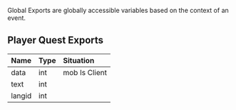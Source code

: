 Global Exports are globally accessible variables based on the context of an event.

## Player Quest Exports
**Name**|**Type**|**Situation**
:-----|:-----|:-----
data|int|mob Is Client
text|int|
langid|int|